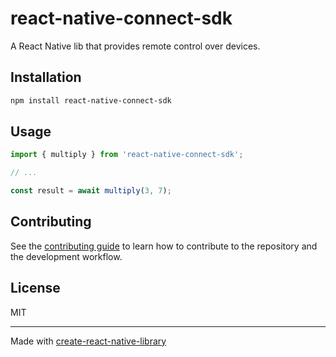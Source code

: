 # react-native-connect-sdk

A React Native lib that provides remote control over devices.

## Installation

```sh
npm install react-native-connect-sdk
```

## Usage

```js
import { multiply } from 'react-native-connect-sdk';

// ...

const result = await multiply(3, 7);
```

## Contributing

See the [contributing guide](CONTRIBUTING.md) to learn how to contribute to the repository and the development workflow.

## License

MIT

---

Made with [create-react-native-library](https://github.com/callstack/react-native-builder-bob)
